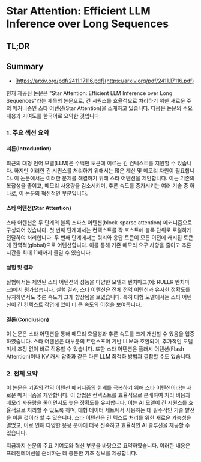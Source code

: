 # Star Attention: Efficient LLM Inference over Long Sequences
## TL;DR
## Summary
- [https://arxiv.org/pdf/2411.17116.pdf](https://arxiv.org/pdf/2411.17116.pdf)

현재 제공된 논문은 "Star Attention: Efficient LLM Inference over Long Sequences"라는 제목의 논문으로, 긴 시퀀스를 효율적으로 처리하기 위한 새로운 주의 메커니즘인 스타 어텐션(Star Attention)을 소개하고 있습니다. 다음은 논문의 주요 내용과 기여도를 한국어로 요약한 것입니다.

### 1. 주요 섹션 요약

#### 서론(Introduction)
최근의 대형 언어 모델(LLM)은 수백만 토큰에 이르는 긴 컨텍스트를 지원할 수 있습니다. 하지만 이러한 긴 시퀀스를 처리하기 위해서는 많은 계산 및 메모리 자원이 필요합니다. 이 논문에서는 이러한 문제를 해결하기 위해 스타 어텐션을 제안합니다. 이는 기존의 복잡성을 줄이고, 메모리 사용량을 감소시키며, 추론 속도를 증가시키는 여러 기술 중 하나로, 이 논문의 혁신적인 부분입니다.

#### 스타 어텐션(Star Attention)
스타 어텐션은 두 단계의 블록 스파스 어텐션(block-sparse attention) 메커니즘으로 구성되어 있습니다. 첫 번째 단계에서는 컨텍스트를 각 호스트에 블록 단위로 로컬하게 전달하여 처리합니다. 두 번째 단계에서는 쿼리와 응답 토큰이 모든 이전에 캐시된 토큰에 전역적(global)으로 어텐션합니다. 이를 통해 기존 메모리 요구 사항을 줄이고 추론 시간을 최대 11배까지 줄일 수 있습니다.

#### 실험 및 결과
실험에서는 제안된 스타 어텐션의 성능을 다양한 모델과 벤치마크(예: RULER 벤치마크)에서 평가했습니다. 실험 결과, 스타 어텐션은 전체 전역 어텐션과 유사한 정확도를 유지하면서도 추론 속도가 크게 향상됨을 보였습니다. 특히 대형 모델에서는 스타 어텐션이 긴 컨텍스트 작업에 있어 더 큰 속도의 이점을 보여줍니다.

#### 결론(Conclusion)
이 논문은 스타 어텐션을 통해 메모리 효율성과 추론 속도를 크게 개선할 수 있음을 입증하였습니다. 스타 어텐션은 대부분의 트랜스포머 기반 LLM과 호환되며, 추가적인 모델 미세 조정 없이 바로 적용할 수 있습니다. 또한 스타 어텐션은 플래시 어텐션(Flash Attention)이나 KV 캐시 압축과 같은 다른 LLM 최적화 방법과 결합할 수도 있습니다.

### 2. 전체 요약
이 논문은 기존의 전역 어텐션 메커니즘의 한계를 극복하기 위해 스타 어텐션이라는 새로운 메커니즘을 제안합니다. 이 방법은 컨텍스트를 효율적으로 분배하여 처리 비용과 메모리 사용량을 줄이면서도 높은 정확도를 유지합니다. 이는 AI 모델이 긴 시퀀스를 효율적으로 처리할 수 있도록 하며, 대형 데이터 세트에서 사용하는 데 필수적인 기술 발전을 이룬 것이라 할 수 있습니다. 스타 어텐션은 긴 텍스트 처리를 위한 새로운 가능성을 열었고, 이로 인해 다양한 응용 분야에 더욱 신속하고 효율적인 AI 솔루션을 제공할 수 있습니다.

지금까지 논문의 주요 기여도와 혁신 부분을 바탕으로 요약하였습니다. 이러한 내용은 프레젠테이션을 준비하는 데 충분한 기초 정보를 제공합니다.